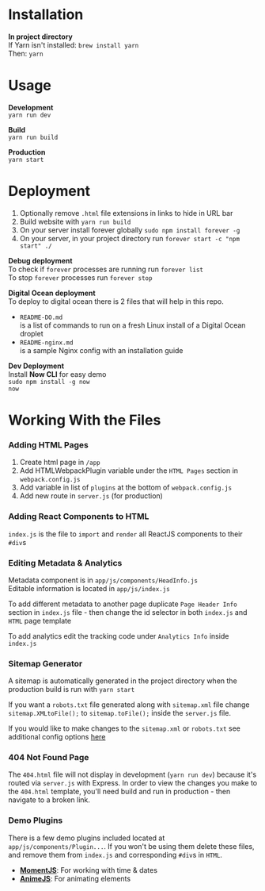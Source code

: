 # Installation
**In project directory**  
If Yarn isn't installed: `brew install yarn`  
Then: `yarn`

# Usage
**Development**  
`yarn run dev`

**Build**  
`yarn run build`

**Production**  
`yarn start`

# Deployment
1) Optionally remove `.html` file extensions in links to hide in URL bar
2) Build website with `yarn run build`
3) On your server install forever globally `sudo npm install forever -g`
4) On your server, in your project directory run `forever start -c "npm start" ./`

**Debug deployment**  
To check if `forever` processes are running run `forever list`  
To stop `forever` processes run `forever stop`

**Digital Ocean deployment**  
To deploy to digital ocean there is 2 files that will help in this repo.  
- `README-DO.md`  
is a list of commands to run on a fresh Linux install of a Digital Ocean droplet  
- `README-nginx.md`  
is a sample Nginx config with an installation guide

**Dev Deployment**  
Install **Now CLI** for easy demo  
`sudo npm install -g now`  
`now`

# Working With the Files

### Adding HTML Pages
1) Create html page in `/app`
2) Add HTMLWebpackPlugin variable under the `HTML Pages` section in `webpack.config.js`
3) Add variable in list of `plugins` at the bottom of `webpack.config.js`
4) Add new route in `server.js` (for production)

### Adding React Components to HTML
`index.js` is the file to `import` and `render` all ReactJS components to their `#div`s

### Editing Metadata & Analytics
Metadata component is in `app/js/components/HeadInfo.js`  
Editable information is located in `app/js/index.js`  
  
To add different metadata to another page duplicate `Page Header Info` section in `index.js` file - then change the id selector in both `index.js` and `HTML` page template  
  
To add analytics edit the tracking code under `Analytics Info` inside `index.js`

### Sitemap Generator
A sitemap is automatically generated in the project directory when the production build is run with `yarn start`  
  
If you want a `robots.txt` file generated along with `sitemap.xml` file change `sitemap.XMLtoFile();` to `sitemap.toFile();` inside the `server.js` file.  
  
If you would like to make changes to the `sitemap.xml` or `robots.txt` see additional config options [here](https://github.com/hex7c0/express-sitemap)

### 404 Not Found Page
The `404.html` file will not display in development (`yarn run dev`) because it's routed via `server.js` with Express. In order to view the changes you make to the `404.html` template, you'll need build and run in production - then navigate to a broken link.

### Demo Plugins
There is a few demo plugins included located at `app/js/components/Plugin...`. If you won't be using them delete these files, and remove them from `index.js` and corresponding `#div`s in `HTML`.

- [**MomentJS**](https://momentjs.com/): For working with time & dates
- [**AnimeJS**](http://animejs.com/): For animating elements